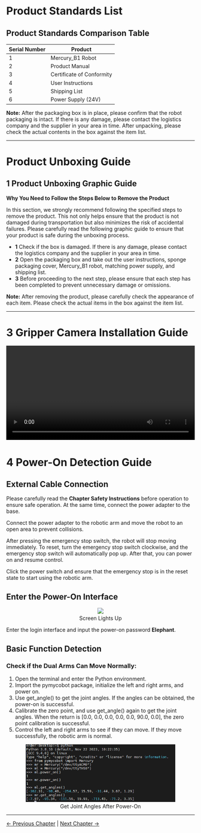 # Product Standards List

## Product Standards Comparison Table

| Serial Number | Product |
| -------------- | ----------------------------- |
| 1 | Mercury_B1 Robot |
| 2 | Product Manual |
| 3 | Certificate of Conformity |
| 4 | User Instructions |
| 5 | Shipping List |
| 6 | Power Supply (24V) |

**Note:** After the packaging box is in place, please confirm that the robot packaging is intact. If there is any damage, please contact the logistics company and the supplier in your area in time. After unpacking, please check the actual contents in the box against the item list.

---

# Product Unboxing Guide

## 1 Product Unboxing Graphic Guide

**Why You Need to Follow the Steps Below to Remove the Product**

In this section, we strongly recommend following the specified steps to remove the product. This not only helps ensure that the product is not damaged during transportation but also minimizes the risk of accidental failures. Please carefully read the following graphic guide to ensure that your product is safe during the unboxing process.

- **1** Check if the box is damaged. If there is any damage, please contact the logistics company and the supplier in your area in time.
- **2** Open the packaging box and take out the user instructions, sponge packaging cover, Mercury_B1 robot, matching power supply, and shipping list.
- **3** Before proceeding to the next step, please ensure that each step has been completed to prevent unnecessary damage or omissions.

**Note:** After removing the product, please carefully check the appearance of each item. Please check the actual items in the box against the item list.

---

# 3 Gripper Camera Installation Guide

<video id="my-video" class="video-js" controls="" preload="auto" width="100%" poster="" data-setup="{&quot;aspectRatio&quot;:&quot;16:9&quot;}">

  <source src="../resources/4-FirstInstallAndUse/image/Mercury夹爪安装.mp4" type="video/mp4">
</video>

# 4 Power-On Detection Guide

## External Cable Connection

Please carefully read the **Chapter Safety Instructions** before operation to ensure safe operation. At the same time, connect the power adapter to the base.

Connect the power adapter to the robotic arm and move the robot to an open area to prevent collisions.

After pressing the emergency stop switch, the robot will stop moving immediately. To reset, turn the emergency stop switch clockwise, and the emergency stop switch will automatically pop up. After that, you can power on and resume control.

Click the power switch and ensure that the emergency stop is in the reset state to start using the robotic arm.

## Enter the Power-On Interface

<center>
<img src="../resources/4-FirstInstallAndUse/image/robot4.png" width="400" height="auto" />
<br>Screen Lights Up</center>

Enter the login interface and input the power-on password **Elephant**.

## Basic Function Detection

### Check if the Dual Arms Can Move Normally:<br>
1. Open the terminal and enter the Python environment.<br>
2. Import the pymycobot package, initialize the left and right arms, and power on.<br>
3. Use get_angle() to get the joint angles. If the angles can be obtained, the power-on is successful.<br>
4. Calibrate the zero point, and use get_angle() again to get the joint angles. When the return is [0.0, 0.0, 0.0, 0.0, 0.0, 90.0, 0.0], the zero point calibration is successful.<br>
5. Control the left and right arms to see if they can move. If they move successfully, the robotic arm is normal.
<center>
<img src="../resources/4-FirstInstallAndUse/image/robot5.png" width="400" height="auto" />
<br>Get Joint Angles After Power-On</center>

----

[← Previous Chapter](../3-UserNotes/README.md) | [Next Chapter →](/6-SDKDevelopment/README.md)
